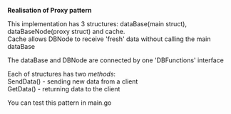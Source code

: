 <b>Realisation of Proxy pattern</b>

This implementation has 3 structures: dataBase(main struct), dataBaseNode(proxy struct) and cache.<br>
Cache allows DBNode to receive 'fresh' data without calling the main dataBase

The dataBase and DBNode are connected by one 'DBFunctions' interface

Each of structures has two <i>methods</i>:<br>
SendData() - sending new data from a client <br>
GetData() - returning data to the client

You can test this pattern in main.go
